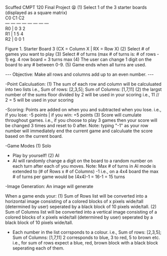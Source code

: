 <Even-Coloring-Game>
Scuffed CMPT 120 Final Project 😫

<How-to-Play>
(1) Select 1 of the 3 starter boards (displayed as a square matrix)
    <br>C0    C1    C2 <br>
    — — — — — — — —  <br>
R0 | 0    3     2 <br>
R1 | 1    5     4 <br>
R2 | 0    0     1 <br> 

Figure 1. Starter Board 3 (CX = Column X | RX = Row X)
(2) Select # of games you want to play
(3) Select # of turns (max # of turns is: # of rows - 1) eg. 4 row board = 3 turns max 
(4) The user can change 1 digit on the board to any # between 0-9.
(5) Game ends when all turns are used.


--- Objective: Make all rows and columns add up to an even number. ---


-Point Calculuation: 
(1) The sum of each row and column will be calculuated into two lists
i.e., Sum of rows: [2,3,5]; Sum of Columns: [1,7,11]
(2) the largst number of the sums floor divided by 2 will be used in your scoring
i.e., 11 // 2 = 5 will be used in your scoring

-Scoring: Points are added on when you and subtracted when you lose.
i.e., if you lose: -5 points | if you win: +5 points
(3) Score will cumulate throughout games.
i.e., if you choose to play 3 games then your score will be changed 3 times and reset to 0 after.
Note: typing "-1" as your row number will immediately end the current game and calculuate the score based on the current board.

-Game Modes
(1) Solo
* Play by yourself!
(2) AI
* AI will randomly change a digit on the board to a random number on each turn after each of you moves.
Note: Max # of turns in AI mode is extended to (# of Rows x # of Columns) -1 
i.e., on a 4x4 board the max # of turns per game would be (4x4)-1 = 16-1 = 15 turns 

-Image Generation: An image will generate 

When a game ends your:
(1) Sum of Rows list will be converted into a horizontal image consisting of a colored blocks of x pixels wide/tall (determined by user) seperated by a black block of 10 pixels wide/tall.
(2) Sum of Columns list will be converted into a vertical image consisting of a colored blocks of x pixels wide/tall (determined by user) seperated by a black block of 10 pixels wide/tall.
* Each number in the list corrsponds to a colour.
i.e., Sum of rows: [2,3,5]; Sum of Columns: [1,7,11]
2 corresponds to blue, 3 to red, 5 to brown etc.
i.e., for sum of rows expect a blue, red, brown block with a black block seperating each of them. 



